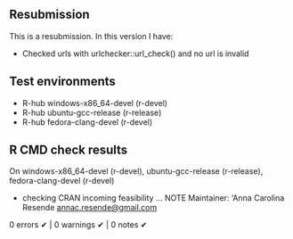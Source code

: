 ## Resubmission
This is a resubmission. In this version I have:

* Checked urls with urlchecker::url_check() and no url is invalid

## Test environments
- R-hub windows-x86_64-devel (r-devel)
- R-hub ubuntu-gcc-release (r-release)
- R-hub fedora-clang-devel (r-devel)

## R CMD check results
 On windows-x86_64-devel (r-devel), ubuntu-gcc-release (r-release), fedora-clang-devel (r-devel)

  * checking CRAN incoming feasibility ...  NOTE
Maintainer: ‘Anna Carolina Resende <annac.resende@gmail.com>

 0 errors ✔ | 0 warnings ✔ | 0 notes ✔
